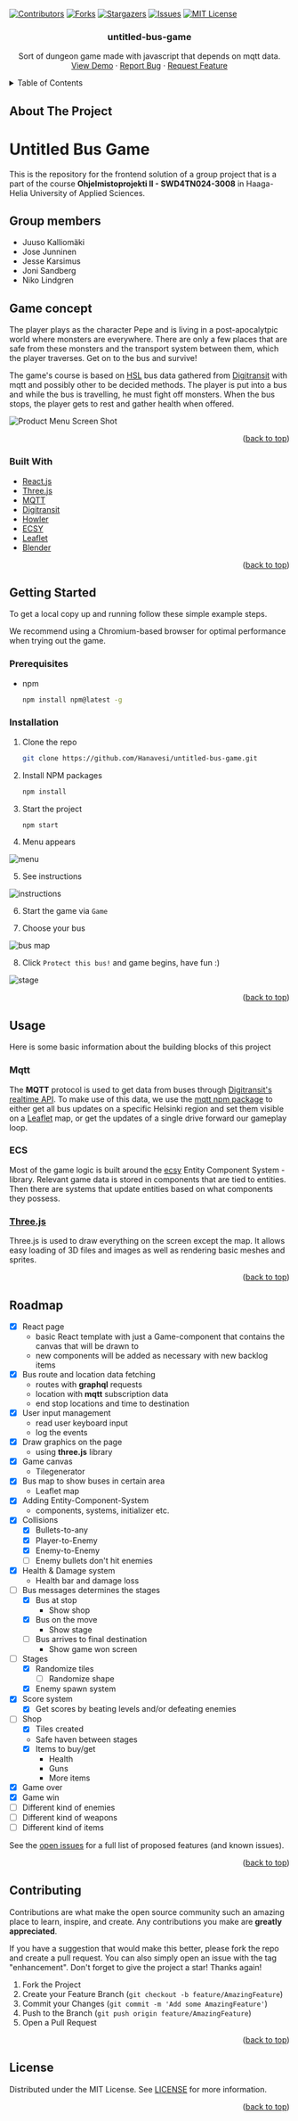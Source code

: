 <div id="top"></div>
<!--
*** Thanks for checking out the Best-README-Template. If you have a suggestion
*** that would make this better, please fork the repo and create a pull request
*** or simply open an issue with the tag "enhancement".
*** Don't forget to give the project a star!
*** Thanks again! Now go create something AMAZING! :D
-->



<!-- PROJECT SHIELDS -->
<!--
*** I'm using markdown "reference style" links for readability.
*** Reference links are enclosed in brackets [ ] instead of parentheses ( ).
*** See the bottom of this document for the declaration of the reference variables
*** for contributors-url, forks-url, etc. This is an optional, concise syntax you may use.
*** https://www.markdownguide.org/basic-syntax/#reference-style-links
-->
[![Contributors][contributors-shield]][contributors-url]
[![Forks][forks-shield]][forks-url]
[![Stargazers][stars-shield]][stars-url]
[![Issues][issues-shield]][issues-url]
[![MIT License][license-shield]][license-url]


<h3 align="center">untitled-bus-game</h3>

  <p align="center">
    Sort of dungeon game made with javascript that depends on mqtt data.
    <br />
    <a href="http://hanavesi.com">View Demo</a>
    ·
    <a href="https://github.com/Hanavesi/untitled-bus-game/issues">Report Bug</a>
    ·
    <a href="https://github.com/Hanavesi/untitled-bus-game/issues">Request Feature</a>
  </p>
</div>



<!-- TABLE OF CONTENTS -->
<details>
  <summary>Table of Contents</summary>
  <ol>
    <li>
      <a href="#about-the-project">About The Project</a>
      <ul>
        <li><a href="#built-with">Built With</a></li>
      </ul>
    </li>
    <li>
      <a href="#getting-started">Getting Started</a>
      <ul>
        <li><a href="#prerequisites">Prerequisites</a></li>
        <li><a href="#installation">Installation</a></li>
      </ul>
    </li>
    <li><a href="#usage">Usage</a></li>
    <li><a href="#roadmap">Roadmap</a></li>
    <li><a href="#contributing">Contributing</a></li>
    <li><a href="#license">License</a></li>
    <!-- <li><a href="#contact">Contact</a></li>
    <li><a href="#acknowledgments">Acknowledgments</a></li> -->
  </ol>
</details>



<!-- ABOUT THE PROJECT -->
## About The Project

# Untitled Bus Game
This is the repository for the frontend solution of a group project that is a part of the course **Ohjelmistoprojekti II - SWD4TN024-3008** in Haaga-Helia University of Applied Sciences.

## Group members
- Juuso Kalliomäki
- Jose Junninen
- Jesse Karsimus
- Joni Sandberg
- Niko Lindgren

## Game concept
The player plays as the character Pepe and is living in a post-apocalytpic world where monsters are everywhere. There are only a few places that are safe from these monsters and the transport system between them, which the player traverses. Get on to the bus and survive!

The game's course is based on [HSL](https://www.hsl.fi/) bus data gathered from [Digitransit](https://digitransit.fi/) with mqtt and possibly other to be decided methods. The player is put into a bus and while the bus is travelling, he must fight off monsters. When the bus stops, the player gets to rest and gather health when offered.

![Product Menu Screen Shot](/src/Assets/images/stage.png)

<p align="right">(<a href="#top">back to top</a>)</p>



### Built With

* [React.js](https://reactjs.org/)
* [Three.js](https://threejs.org/)
* [MQTT](https://www.npmjs.com/package/mqtt)
* [Digitransit](https://digitransit.fi/en/developers/apis/4-realtime-api/vehicle-positions/)
* [Howler](https://howlerjs.com/)
* [ECSY](https://ecsy.io/)
* [Leaflet](https://leafletjs.com/)
* [Blender](https://www.blender.org/)


<p align="right">(<a href="#top">back to top</a>)</p>



<!-- GETTING STARTED -->
## Getting Started

<!-- This is an example of how you may give instructions on setting up your project locally. -->
To get a local copy up and running follow these simple example steps.

We recommend using a Chromium-based browser for optimal performance when trying out the game.

### Prerequisites

* npm
  ```sh
  npm install npm@latest -g
  ```

### Installation

1. Clone the repo
   ```sh
   git clone https://github.com/Hanavesi/untitled-bus-game.git
   ```
2. Install NPM packages
   ```sh
   npm install
   ```
3. Start the project
   ```sh
   npm start
   ```
4. Menu appears

![menu](/src/Assets/images/menu.png)

5. See instructions

![instructions](/src/Assets/images/instructions.png)

6. Start the game via `Game`

7. Choose your bus

![bus map](/src/Assets/images/busmap.png)

8. Click `Protect this bus!` and game begins, have fun :)

![stage](/src/Assets/images/stage.png)



<p align="right">(<a href="#top">back to top</a>)</p>



<!-- USAGE EXAMPLES -->
## Usage

Here is some basic information about the building blocks of this project

### Mqtt

The **MQTT** protocol is used to get data from buses through [Digitransit's realtime API](https://digitransit.fi/en/developers/apis/4-realtime-api/). To make use of this data, we use the [mqtt npm package](https://www.npmjs.com/package/mqtt) to either get all bus updates on a specific Helsinki region and set them visible on a [Leaflet](https://leafletjs.com/) map, or get the updates of a single drive forward our gameplay loop.

### ECS

Most of the game logic is built around the [ecsy](https://ecsy.io/) Entity Component System -library. Relevant game data is stored in components that are tied to entities. Then there are systems that update entities based on what components they possess.

### [Three.js](https://threejs.org/)

Three.js is used to draw everything on the screen except the map. It allows easy loading of 3D files and images as well as rendering basic meshes and sprites.

<p align="right">(<a href="#top">back to top</a>)</p>



<!-- ROADMAP -->
## Roadmap

- [x] React page
  - basic React template with just a Game-component that contains the canvas that will be drawn to
  - new components will be added as necessary with new backlog items
- [x] Bus route and location data fetching
  - routes with **graphql** requests
  - location with **mqtt** subscription data
  - end stop locations and time to destination
- [x] User input management
  - read user keyboard input
  - log the events
- [x] Draw graphics on the page
  - using **three.js** library
- [x] Game canvas
  - Tilegenerator
- [x] Bus map to show buses in certain area
  - Leaflet map
- [x] Adding Entity-Component-System
  - components, systems, initializer etc.
- [x] Collisions
  - [x] Bullets-to-any
  - [x] Player-to-Enemy
  - [x] Enemy-to-Enemy
  - [ ] Enemy bullets don't hit enemies
- [x] Health & Damage system
  - Health bar and damage loss
- [ ] Bus messages determines the stages
  - [x] Bus at stop
    - Show shop
  - [x] Bus on the move
    - Show stage
  - [ ] Bus arrives to final destination
    - Show game won screen
- [ ] Stages
  - [x] Randomize tiles
    - [ ] Randomize shape
  - [x] Enemy spawn system
- [x] Score system
  - [x] Get scores by beating levels and/or defeating enemies
- [ ] Shop
  - [x] Tiles created
  - Safe haven between stages
  - [x] Items to buy/get
    - Health
    - Guns
    - More items
- [x] Game over
- [x] Game win
- [ ] Different kind of enemies
- [ ] Different kind of weapons
- [ ] Different kind of items

See the [open issues](https://github.com/Hanavesi/untitled-bus-game/issues) for a full list of proposed features (and known issues).

<p align="right">(<a href="#top">back to top</a>)</p>



<!-- CONTRIBUTING -->
## Contributing

Contributions are what make the open source community such an amazing place to learn, inspire, and create. Any contributions you make are **greatly appreciated**.

If you have a suggestion that would make this better, please fork the repo and create a pull request. You can also simply open an issue with the tag "enhancement".
Don't forget to give the project a star! Thanks again!

1. Fork the Project
2. Create your Feature Branch (`git checkout -b feature/AmazingFeature`)
3. Commit your Changes (`git commit -m 'Add some AmazingFeature'`)
4. Push to the Branch (`git push origin feature/AmazingFeature`)
5. Open a Pull Request

<p align="right">(<a href="#top">back to top</a>)</p>



<!-- LICENSE -->
## License

Distributed under the MIT License. See [LICENSE](LICENSE.txt) for more information.

<p align="right">(<a href="#top">back to top</a>)</p>



<!-- CONTACT 
## Contact

- Your Name - [@twitter_handle](https://twitter.com/twitter_handle) - email@email_client.com

Project Link: [https://github.com/Hanavesi/untitled-bus-game](https://github.com/Hanavesi/untitled-bus-game)

<p align="right">(<a href="#top">back to top</a>)</p>
-->


<!-- ACKNOWLEDGMENTS 
## Acknowledgments

* []()
* []()
* []()

<p align="right">(<a href="#top">back to top</a>)</p>
-->


<!-- MARKDOWN LINKS & IMAGES -->
<!-- https://www.markdownguide.org/basic-syntax/#reference-style-links -->
[contributors-shield]: https://img.shields.io/github/contributors/Hanavesi/untitled-bus-game.svg?style=for-the-badge
[contributors-url]: https://github.com/Hanavesi/untitled-bus-game/graphs/contributors
[forks-shield]: https://img.shields.io/github/forks/Hanavesi/untitled-bus-game.svg?style=for-the-badge
[forks-url]: https://github.com/Hanavesi/untitled-bus-game/network/members
[stars-shield]: https://img.shields.io/github/stars/Hanavesi/untitled-bus-game.svg?style=for-the-badge
[stars-url]: https://github.com/Hanavesi/untitled-bus-game/stargazers
[issues-shield]: https://img.shields.io/github/issues/Hanavesi/untitled-bus-game.svg?style=for-the-badge
[issues-url]: https://github.com/Hanavesi/untitled-bus-game/issues
[license-shield]: https://img.shields.io/github/license/Hanavesi/untitled-bus-game.svg?style=for-the-badge
[license-url]: https://github.com/Hanavesi/untitled-bus-game/blob/master/LICENSE.txt
[linkedin-shield]: https://img.shields.io/badge/-LinkedIn-black.svg?style=for-the-badge&logo=linkedin&colorB=555

